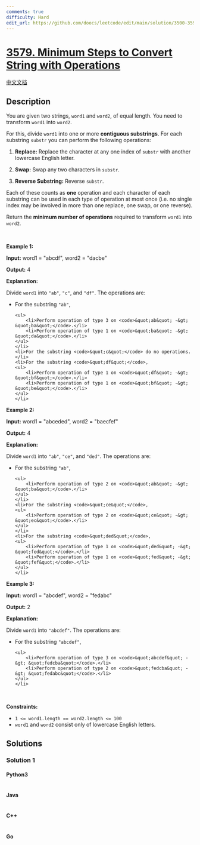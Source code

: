 ```yaml
---
comments: true
difficulty: Hard
edit_url: https://github.com/doocs/leetcode/edit/main/solution/3500-3599/3579.Minimum%20Steps%20to%20Convert%20String%20with%20Operations/README_EN.md
---
```


<!-- problem:start -->

# [3579. Minimum Steps to Convert String with Operations](https://leetcode.com/problems/minimum-steps-to-convert-string-with-operations)

[中文文档](/solution/3500-3599/3579.Minimum%20Steps%20to%20Convert%20String%20with%20Operations/README.md)

## Description

<!-- description:start -->

<p>You are given two strings, <code>word1</code> and <code>word2</code>, of equal length. You need to transform <code>word1</code> into <code>word2</code>.</p>

<p>For this, divide <code>word1</code> into one or more <strong>contiguous <span data-keyword="substring-nonempty">substrings</span></strong>. For each substring <code>substr</code> you can perform the following operations:</p>

<ol>
	<li>
	<p><strong>Replace:</strong> Replace the character at any one index of <code>substr</code> with another lowercase English letter.</p>
	</li>
	<li>
	<p><strong>Swap:</strong> Swap any two characters in <code>substr</code>.</p>
	</li>
	<li>
	<p><strong>Reverse Substring:</strong> Reverse <code>substr</code>.</p>
	</li>
</ol>

<p>Each of these counts as <strong>one</strong> operation and each character of each substring can be used in each type of operation at most once (i.e. no single index may be involved in more than one replace, one swap, or one reverse).</p>

<p>Return the <strong>minimum number of operations</strong> required to transform <code>word1</code> into <code>word2</code>.</p>

<p>&nbsp;</p>
<p><strong class="example">Example 1:</strong></p>

<div class="example-block">
<p><strong>Input:</strong> <span class="example-io">word1 = &quot;abcdf&quot;, word2 = &quot;dacbe&quot;</span></p>

<p><strong>Output:</strong> <span class="example-io">4</span></p>

<p><strong>Explanation:</strong></p>

<p>Divide <code>word1</code> into <code>&quot;ab&quot;</code>, <code>&quot;c&quot;</code>, and <code>&quot;df&quot;</code>. The operations are:</p>

<ul>
	<li>For the substring <code>&quot;ab&quot;</code>,

    <ul>
    	<li>Perform operation of type 3 on <code>&quot;ab&quot; -&gt; &quot;ba&quot;</code>.</li>
    	<li>Perform operation of type 1 on <code>&quot;ba&quot; -&gt; &quot;da&quot;</code>.</li>
    </ul>
    </li>
    <li>For the substring <code>&quot;c&quot;</code> do no operations.</li>
    <li>For the substring <code>&quot;df&quot;</code>,
    <ul>
    	<li>Perform operation of type 1 on <code>&quot;df&quot; -&gt; &quot;bf&quot;</code>.</li>
    	<li>Perform operation of type 1 on <code>&quot;bf&quot; -&gt; &quot;be&quot;</code>.</li>
    </ul>
    </li>

</ul>
</div>

<p><strong class="example">Example 2:</strong></p>

<div class="example-block">
<p><strong>Input:</strong> <span class="example-io">word1 = &quot;abceded&quot;, word2 = &quot;baecfef&quot;</span></p>

<p><strong>Output:</strong> <span class="example-io">4</span></p>

<p><strong>Explanation:</strong></p>

<p>Divide <code>word1</code> into <code>&quot;ab&quot;</code>, <code>&quot;ce&quot;</code>, and <code>&quot;ded&quot;</code>. The operations are:</p>

<ul>
	<li>For the substring <code>&quot;ab&quot;</code>,

    <ul>
    	<li>Perform operation of type 2 on <code>&quot;ab&quot; -&gt; &quot;ba&quot;</code>.</li>
    </ul>
    </li>
    <li>For the substring <code>&quot;ce&quot;</code>,
    <ul>
    	<li>Perform operation of type 2 on <code>&quot;ce&quot; -&gt; &quot;ec&quot;</code>.</li>
    </ul>
    </li>
    <li>For the substring <code>&quot;ded&quot;</code>,
    <ul>
    	<li>Perform operation of type 1 on <code>&quot;ded&quot; -&gt; &quot;fed&quot;</code>.</li>
    	<li>Perform operation of type 1 on <code>&quot;fed&quot; -&gt; &quot;fef&quot;</code>.</li>
    </ul>
    </li>

</ul>
</div>

<p><strong class="example">Example 3:</strong></p>

<div class="example-block">
<p><strong>Input:</strong> <span class="example-io">word1 = &quot;abcdef&quot;, word2 = &quot;fedabc&quot;</span></p>

<p><strong>Output:</strong> <span class="example-io">2</span></p>

<p><strong>Explanation:</strong></p>

<p>Divide <code>word1</code> into <code>&quot;abcdef&quot;</code>. The operations are:</p>

<ul>
	<li>For the substring <code>&quot;abcdef&quot;</code>,

    <ul>
    	<li>Perform operation of type 3 on <code>&quot;abcdef&quot; -&gt; &quot;fedcba&quot;</code>.</li>
    	<li>Perform operation of type 2 on <code>&quot;fedcba&quot; -&gt; &quot;fedabc&quot;</code>.</li>
    </ul>
    </li>

</ul>
</div>

<p>&nbsp;</p>
<p><strong>Constraints:</strong></p>

<ul>
	<li><code>1 &lt;= word1.length == word2.length &lt;= 100</code></li>
	<li><code>word1</code> and <code>word2</code> consist only of lowercase English letters.</li>
</ul>

<!-- description:end -->

## Solutions

<!-- solution:start -->

### Solution 1

<!-- tabs:start -->

#### Python3

```python

```

#### Java

```java

```

#### C++

```cpp

```

#### Go

```go

```

<!-- tabs:end -->

<!-- solution:end -->

<!-- problem:end -->
